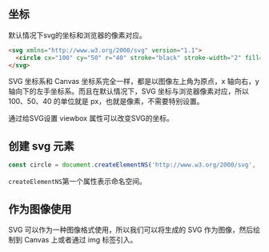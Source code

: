 ## 坐标

默认情况下svg的坐标和浏览器的像素对应。

```html
<svg xmlns="http://www.w3.org/2000/svg" version="1.1">
  <circle cx="100" cy="50" r="40" stroke="black" stroke-width="2" fill="orange" />
</svg>
```

SVG 坐标系和 Canvas 坐标系完全一样，都是以图像左上角为原点，x 轴向右，y 轴向下的左手坐标系。而且在默认情况下，SVG 坐标与浏览器像素对应，所以 100、50、40 的单位就是 px，也就是像素，不需要特别设置。

通过给SVG设置 viewbox 属性可以改变SVG的坐标。

## 创建 svg 元素

```js
const circle = document.createElementNS('http://www.w3.org/2000/svg', 'circle')
```

`createElementNS`第一个属性表示命名空间。

## 作为图像使用

SVG 可以作为一种图像格式使用，所以我们可以将生成的 SVG 作为图像，然后绘制到 Canvas 上或者通过 img 标签引入。

